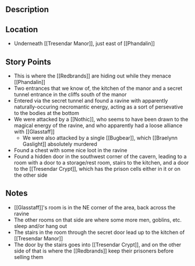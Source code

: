 ## Description

## Location
- Underneath [[Tresendar Manor]], just east of [[Phandalin]]
## Story Points
- This is where the [[Redbrands]] are hiding out while they menace [[Phandalin]]
- Two entrances that we know of, the kitchen of the manor and a secret tunnel entrance in the cliffs south of the manor
- Entered via the secret tunnel and found a ravine with apparently naturally-occuring necromantic energy, acting as a sort of persevative to the bodies at the bottom
- We were attacked by a [[Nothic]], who seems to have been drawn to the magical energy of the ravine, and who apparently had a loose alliance with [[Glasstaff]]
	- We were also attacked by a single [[Bugbear]], which [[Braelynn Gaslight]] absolutely murdered
- Found a chest with some nice loot in the ravine
- Found a hidden door in the southwest corner of the cavern, leading to a room with a door to a storage/rest room, stairs to the kitchen, and a door to the [[Tresendar Crypt]], which has the prison cells either in it or on the other side
## Notes
- [[Glasstaff]]'s room is in the NE corner of the area, back across the ravine
- The other rooms on that side are where some more men, goblins, etc. sleep and/or hang out
- The stairs in the room through the secret door lead up to the kitchen of [[Tresendar Manor]]
- The door by the stairs goes into [[Tresendar Crypt]], and on the other side of that is where the [[Redbrands]] keep their prisoners before selling them